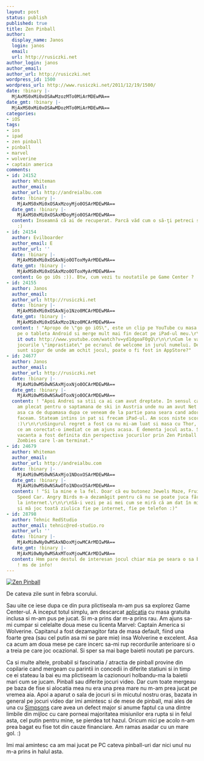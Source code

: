 ```yaml
---
layout: post
status: publish
published: true
title: Zen Pinball
author:
  display_name: Janos
  login: janos
  email: 
  url: http://rusiczki.net
author_login: janos
author_email: 
author_url: http://rusiczki.net
wordpress_id: 1500
wordpress_url: http://www.rusiczki.net/2011/12/19/1500/
date: !binary |-
  MjAxMS0xMi0xOSAwMzozMTo0MiArMDEwMA==
date_gmt: !binary |-
  MjAxMS0xMi0xOSAwMDozMTo0MiArMDEwMA==
categories:
- iOS
tags:
- ios
- ipad
- zen pinball
- pinball
- marvel
- wolverine
- captain america
comments:
- id: 24152
  author: Whiteman
  author_email: 
  author_url: http://andreialbu.com
  date: !binary |-
    MjAxMS0xMi0xOSAxMzoyMjo0OSArMDEwMA==
  date_gmt: !binary |-
    MjAxMS0xMi0xOSAxMDoyMjo0OSArMDEwMA==
  content: Inseamnă că ai de recuperat. Parcă văd cum o să-ţi petreci sărbătorile
    :)
- id: 24154
  author: Evilboarder
  author_email: E
  author_url: ''
  date: !binary |-
    MjAxMS0xMi0xOSAxNjo0OToxMyArMDEwMA==
  date_gmt: !binary |-
    MjAxMS0xMi0xOSAxMzo0OToxMyArMDEwMA==
  content: Go go iOs :)). Btw, cum vezi tu noutatile pe Game Center ?
- id: 24155
  author: Janos
  author_email: 
  author_url: http://rusiczki.net
  date: !binary |-
    MjAxMS0xMi0xOSAxNjo1Nzo0MCArMDEwMA==
  date_gmt: !binary |-
    MjAxMS0xMi0xOSAxMzo1Nzo0MCArMDEwMA==
  content: ! "Apropo de \"go go iOS\", este un clip pe YouTube cu masa Wolverine ruland
    pe o tableta Android si merge mult mai fin decat pe iPad-ul meu.\r\n\r\nCheck
    it out: http://www.youtube.com/watch?v=yd1dgoaF0gQ\r\n\r\nCum le vad? Imi apar
    jocurile \"imprastiate\" pe ecranul de welcome in jurul numelui. De fapt nu mai
    sunt sigur de unde am ochit jocul, poate o fi fost in AppStore?"
- id: 24677
  author: Janos
  author_email: 
  author_url: http://rusiczki.net
  date: !binary |-
    MjAxMi0wMS0wNSAxMjoxNjo0OCArMDEwMA==
  date_gmt: !binary |-
    MjAxMi0wMS0wNSAwOToxNjo0OCArMDEwMA==
  content: ! "Apoi Andrei sa stii ca ai cam avut dreptate. In sensul ca dupa Craciun
    am plecat pentru o saptamana de ski in Austria unde nu am avut Net la pensiune
    asa ca de dupamasa dupa ce veneam de la partie pana seara cand adormeam cam asta
    faceam. Stateam intins in pat si frecam iPad-ul. Am scos niste scoruri de vis...
    :)\r\n\r\nSingurul regret a fost ca nu mi-am luat si masa cu Thor, o omisiune
    ce am corectat-o imediat ce am ajuns acasa. E dementa jocul asta. Serios! Hehe.\r\n\r\nAsadar
    vacanta a fost definita din perspectiva jocurilor prin Zen Pinball si Plants vs.
    Zombies care l-am terminat."
- id: 24679
  author: Whiteman
  author_email: 
  author_url: http://andreialbu.com
  date: !binary |-
    MjAxMi0wMS0wNSAxMjo1NDoxOSArMDEwMA==
  date_gmt: !binary |-
    MjAxMi0wMS0wNSAwOTo1NDoxOSArMDEwMA==
  content: ! "Si la mine e la fel. Doar că eu butonez Jewels Maze, Fruit Ninja si
    Speed Car. Angry Birds m-a dezamăgit pentru că nu se poate juca fără conexiune
    la internet.\r\n\r\nSă-i vezi pe ai mei cum se miră că am dat în mintea copiilor
    și mă joc toată ziulica fie pe internet, fie pe telefon :)"
- id: 28798
  author: Tehnic RedStudio
  author_email: tehnic@red-studio.ro
  author_url: ''
  date: !binary |-
    MjAxMi0wNy0wMSAxNDoxMjowMCArMDIwMA==
  date_gmt: !binary |-
    MjAxMi0wNy0wMSAxMToxMjowMCArMDIwMA==
  content: Hmm pare destul de interesan jocul chiar mia pe seara o sa bag la testari
    ! ms de info!
---
```

<p><a href="http://www.rusiczki.net/wp-content/uploads/2011/12/20111219-023235.jpg"><img src="http://www.rusiczki.net/wp-content/uploads/2011/12/20111219-023235.jpg" alt="Zen Pinball" class="alignnone size-full" /></a></p>
<p>De cateva zile sunt in febra scorului.</p>
<p>Sau uite ce iese dupa ce din pura plictiseala m-am pus sa explorez Game Center-ul. A inceput totul simplu, am descarcat <a href="http://itunes.apple.com/us/app/zen-pinball/id465694275?mt=8">aplicatia</a> cu masa gratuita inclusa si m-am pus pe jucat. Si m-a prins dar m-a prins rau. Am ajuns sa-mi cumpar si celelalte doua mese cu licenta Marvel: Captain America si Wolverine. Capitanul a fost dezamagitor fata de masa default, fiind una foarte grea (sau cel putin asa mi se pare mie) insa Wolverine e excelent. Asa ca acum am doua mese pe care incerc sa-mi rup recordurile anterioare si o a treia pe care joc ocazional. Si sper sa mai bage baietii noutati pe parcurs.</p>
<p>Ca si multe altele, probabil si fascinatia / atractia de pinball provine din copilarie cand mergeam cu parintii in concedii in diferite statiuni si in timp ce ei stateau la bai eu ma plictiseam la cazionouri holbandu-ma la baietii mari cum se jucam. Pinball sau diferite jocuri video. Dar cum toate mergeau pe baza de fise si alocatia mea nu era una prea mare nu m-am prea jucat pe vremea aia. Apoi a aparut o sala de jocuri si in micutul nostru oras, bazata in general pe jocuri video dar imi amintesc si de mese de pinball, mai ales de una cu <a href="http://pinside.com/pinball/archive/simpsons">Simpsons</a> care avea un defect major si anume faptul ca una dintre limbile din mijloc cu care porneai majoritatea misiunilor era rupta si in felul asta, cel putin pentru mine, se pierdea tot hazul. Oricum nici pe acolo n-am prea bagat eu fise tot din cauze financiare. Am ramas asadar cu un mare gol. :)</p>
<p>Imi mai amintesc ca am mai jucat pe PC cateva pinball-uri dar nici unul nu m-a prins in halul asta.</p>
